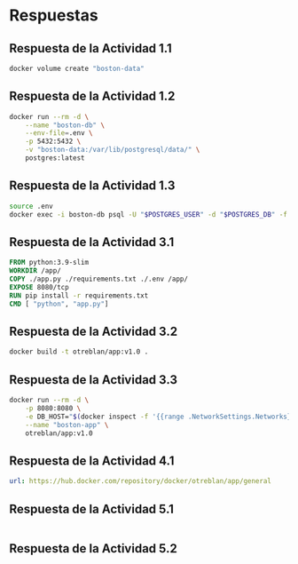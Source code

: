 # Respuestas

## Respuesta de la **Actividad 1.1**

```bash
docker volume create "boston-data"
```

## Respuesta de la **Actividad 1.2**

```bash
docker run --rm -d \
	--name "boston-db" \
	--env-file=.env \
	-p 5432:5432 \
	-v "boston-data:/var/lib/postgresql/data/" \
	postgres:latest
```

## Respuesta de la **Actividad 1.3**

```bash
source .env
docker exec -i boston-db psql -U "$POSTGRES_USER" -d "$POSTGRES_DB" -f /dev/stdin < db.sql
```


## Respuesta de la **Actividad 3.1**

```Dockerfile
FROM python:3.9-slim
WORKDIR /app/
COPY ./app.py ./requirements.txt ./.env /app/
EXPOSE 8080/tcp
RUN pip install -r requirements.txt
CMD [ "python", "app.py"]
```


## Respuesta de la **Actividad 3.2**

```bash
docker build -t otreblan/app:v1.0 .
```


## Respuesta de la **Actividad 3.3**

```bash
docker run --rm -d \
	-p 8080:8080 \
	-e DB_HOST="$(docker inspect -f '{{range .NetworkSettings.Networks}}{{.IPAddress}}{{end}}' boston-db)"  \
	--name "boston-app" \
	otreblan/app:v1.0
```

## Respuesta de la **Actividad 4.1**

<!--
docker login
docker push otreblan/app:v1.0
-->
```yml
url: https://hub.docker.com/repository/docker/otreblan/app/general
```

## Respuesta de la **Actividad 5.1**

```bash

```

## Respuesta de la **Actividad 5.2**

```bash

```
